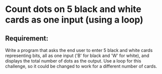 # Count dots on 5 black and white cards as one input (using a loop)

## Requirement:

Write a program that asks the end user to enter 5 black and white cards representing bits, all as one input ('B' for black and 'W' for white), and displays the total number of dots as the output. Use a loop for this challenge, so it could be changed to work for a different number of cards.